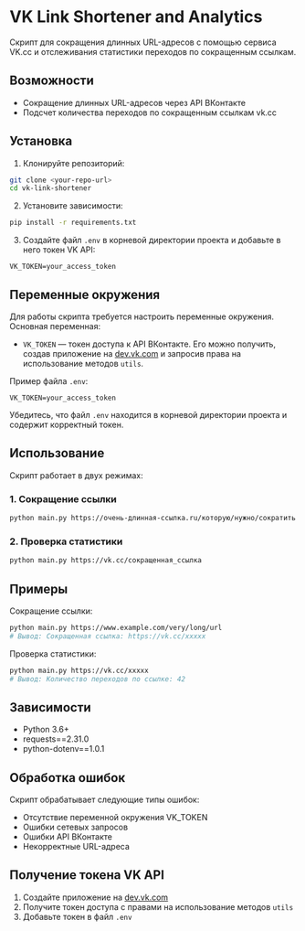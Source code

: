 # VK Link Shortener and Analytics

Скрипт для сокращения длинных URL-адресов с помощью сервиса VK.cc и отслеживания статистики переходов по сокращенным ссылкам.

## Возможности

- Сокращение длинных URL-адресов через API ВКонтакте
- Подсчет количества переходов по сокращенным ссылкам vk.cc

## Установка

1. Клонируйте репозиторий:
```bash
git clone <your-repo-url>
cd vk-link-shortener
```

2. Установите зависимости:
```bash
pip install -r requirements.txt
```

3. Создайте файл `.env` в корневой директории проекта и добавьте в него токен VK API:
```
VK_TOKEN=your_access_token
```
## Переменные окружения

Для работы скрипта требуется настроить переменные окружения. Основная переменная:

- `VK_TOKEN` — токен доступа к API ВКонтакте. Его можно получить, создав приложение на [dev.vk.com](https://dev.vk.com) и запросив права на использование методов `utils`.

Пример файла `.env`:
```
VK_TOKEN=your_access_token
```

Убедитесь, что файл `.env` находится в корневой директории проекта и содержит корректный токен.


## Использование

Скрипт работает в двух режимах:

### 1. Сокращение ссылки

```bash
python main.py https://очень-длинная-ссылка.ru/которую/нужно/сократить
```

### 2. Проверка статистики

```bash
python main.py https://vk.cc/сокращенная_ссылка
```

## Примеры

Сокращение ссылки:
```bash
python main.py https://www.example.com/very/long/url
# Вывод: Сокращенная ссылка: https://vk.cc/xxxxx
```

Проверка статистики:
```bash
python main.py https://vk.cc/xxxxx
# Вывод: Количество переходов по ссылке: 42
```

## Зависимости

- Python 3.6+
- requests==2.31.0
- python-dotenv==1.0.1

## Обработка ошибок

Скрипт обрабатывает следующие типы ошибок:
- Отсутствие переменной окружения VK_TOKEN
- Ошибки сетевых запросов
- Ошибки API ВКонтакте
- Некорректные URL-адреса

## Получение токена VK API

1. Создайте приложение на [dev.vk.com](https://dev.vk.com)
2. Получите токен доступа с правами на использование методов `utils`
3. Добавьте токен в файл `.env`